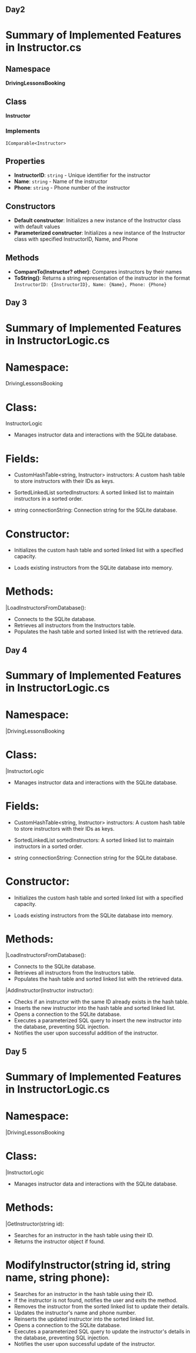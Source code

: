 ## Day2
# Summary of Implemented Features in Instructor.cs

## Namespace
**DrivingLessonsBooking**

## Class
**Instructor**

### Implements
`IComparable<Instructor>`

## Properties
- **InstructorID**: `string` - Unique identifier for the instructor
- **Name**: `string` - Name of the instructor
- **Phone**: `string` - Phone number of the instructor

## Constructors
- **Default constructor**: Initializes a new instance of the Instructor class with default values
- **Parameterized constructor**: Initializes a new instance of the Instructor class with specified InstructorID, Name, and Phone

## Methods
- **CompareTo(Instructor? other)**: Compares instructors by their names
- **ToString()**: Returns a string representation of the instructor in the format `InstructorID: {InstructorID}, Name: {Name}, Phone: {Phone}`




## Day 3
# Summary of Implemented Features in InstructorLogic.cs

# Namespace:
 DrivingLessonsBooking

# Class:
 InstructorLogic

- Manages instructor data and interactions with the SQLite database.

# Fields:

- CustomHashTable<string, Instructor> instructors: A custom hash table to store instructors with their IDs as keys.

- SortedLinkedList<Instructor> sortedInstructors: A sorted linked list to maintain instructors in a sorted order.

- string connectionString: Connection string for the SQLite database.

# Constructor:

- Initializes the custom hash table and sorted linked list with a specified capacity.

- Loads existing instructors from the SQLite database into memory.

# Methods:
|LoadInstructorsFromDatabase():

- Connects to the SQLite database.
- Retrieves all instructors from the Instructors table.
- Populates the hash table and sorted linked list with the retrieved data.



## Day 4
# Summary of Implemented Features in InstructorLogic.cs

# Namespace:
|DrivingLessonsBooking

# Class:
|InstructorLogic

- Manages instructor data and interactions with the SQLite database.

# Fields:
- CustomHashTable<string, Instructor> instructors: A custom hash table to store instructors with their IDs as keys.

- SortedLinkedList<Instructor> sortedInstructors: A sorted linked list to maintain instructors in a sorted order. 

- string connectionString: Connection string for the SQLite database.

# Constructor:
- Initializes the custom hash table and sorted linked list with a specified capacity.

- Loads existing instructors from the SQLite database into memory.

# Methods:
|LoadInstructorsFromDatabase():

- Connects to the SQLite database.
- Retrieves all instructors from the Instructors table.
- Populates the hash table and sorted linked list with the retrieved data.

|AddInstructor(Instructor instructor):

- Checks if an instructor with the same ID already exists in the hash table.
- Inserts the new instructor into the hash table and sorted linked list.
- Opens a connection to the SQLite database.
- Executes a parameterized SQL query to insert the new instructor into the database, preventing SQL injection.
- Notifies the user upon successful addition of the instructor.


## Day 5
# Summary of Implemented Features in InstructorLogic.cs
# Namespace:
|DrivingLessonsBooking

# Class:
|InstructorLogic

- Manages instructor data and interactions with the SQLite database.

# Methods:
|GetInstructor(string id):

- Searches for an instructor in the hash table using their ID.
- Returns the instructor object if found.

# ModifyInstructor(string id, string name, string phone):

- Searches for an instructor in the hash table using their ID.
- If the instructor is not found, notifies the user and exits the method.
- Removes the instructor from the sorted linked list to update their details.
- Updates the instructor's name and phone number.
- Reinserts the updated instructor into the sorted linked list.
- Opens a connection to the SQLite database.
- Executes a parameterized SQL query to update the instructor's details in the database, preventing SQL injection.
- Notifies the user upon successful update of the instructor.